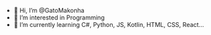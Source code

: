 - 👋 Hi, I’m @GatoMakonha
- 👀 I’m interested in Programming
- 🌱 I’m currently learning C#, Python, JS, Kotlin, HTML, CSS, React...
<!---
GatoMakonha/GatoMakonha is a ✨ special ✨ repository because its `README.md` (this file) appears on your GitHub profile.
You can click the Preview link to take a look at your changes.
--->
